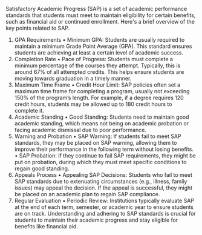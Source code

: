Satisfactory Academic Progress (SAP) is a set of academic performance standards that students must meet to maintain eligibility for certain benefits, such as financial aid or continued enrollment. Here's a brief overview of the key points related to SAP.
1. GPA Requirements
•	Minimum GPA: Students are usually required to maintain a minimum Grade Point Average (GPA). This standard ensures students are achieving at least a certain level of academic success.
2. Completion Rate
•	Pace of Progress: Students must complete a minimum percentage of the courses they attempt. Typically, this is around 67% of all attempted credits. This helps ensure students are moving towards graduation in a timely manner.
3. Maximum Time Frame
•	Credit Hour Limit: SAP policies often set a maximum time frame for completing a program, usually not exceeding 150% of the program’s length. For example, if a degree requires 120 credit hours, students may be allowed up to 180 credit hours to complete it.
4. Academic Standing
•	Good Standing: Students need to maintain good academic standing, which means not being on academic probation or facing academic dismissal due to poor performance.
5. Warning and Probation
•	SAP Warning: If students fail to meet SAP standards, they may be placed on SAP warning, allowing them to improve their performance in the following term without losing benefits.
•	SAP Probation: If they continue to fail SAP requirements, they might be put on probation, during which they must meet specific conditions to regain good standing.
6. Appeals Process
•	Appealing SAP Decisions: Students who fail to meet SAP standards due to extenuating circumstances (e.g., illness, family issues) may appeal the decision. If the appeal is successful, they might be placed on an academic plan to regain SAP compliance.
7. Regular Evaluation
•	Periodic Review: Institutions typically evaluate SAP at the end of each term, semester, or academic year to ensure students are on track.
Understanding and adhering to SAP standards is crucial for students to maintain their academic progress and stay eligible for benefits like financial aid.

